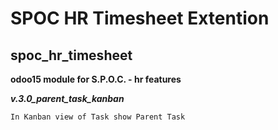 # SPOC HR Timesheet Extention
## spoc_hr_timesheet

**odoo15 module for S.P.O.C. - hr features**

***v.3.0_parent_task_kanban***

    In Kanban view of Task show Parent Task